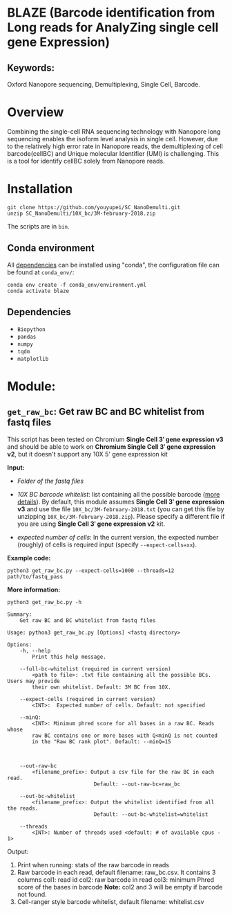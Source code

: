 # BLAZE (Barcode identification from Long reads for AnalyZing single cell gene Expression)

## Keywords:
Oxford Nanopore sequencing, Demultiplexing, Single Cell, Barcode.

# Overview
Combining the single-cell RNA sequencing technology with Nanopore long sequencing enables the isoform level analysis in single cell. However, due to the relatively high error rate  in Nanopore reads, the demultiplexing of cell barcode(cellBC) and Unique molecular Identifier (UMI) is challenging. This is a tool for identify cellBC solely from Nanopore reads.

# Installation

```
git clone https://github.com/youyupei/SC_NanoDemulti.git
unzip SC_NanoDemulti/10X_bc/3M-february-2018.zip
```
The scripts are in `bin`.

## Conda environment
All [dependencies](#dependencies) can be installed using "conda", the configuration file can be found at `conda_env/`:
```
conda env create -f conda_env/environment.yml
conda activate blaze
```

## <a name="dependencies"></a>Dependencies
* `Biopython`
* `pandas`
* `numpy`
* `tqdm`
* `matplotlib`



# Module:

## `get_raw_bc`: Get raw BC and BC whitelist from fastq files
This script has been tested on Chromium **Single Cell 3ʹ gene expression v3** and should be able to work on **Chromium Single Cell 3ʹ gene expression v2**, but it doesn't support any 10X 5' gene expression kit 

**Input:** 
 * *Folder of the fastq files*
 * *10X BC barcode whitelist*: list containing all the possible barcode ([more details](https://kb.10xgenomics.com/hc/en-us/articles/115004506263-What-is-a-barcode-whitelist-)). By default, this module assumes **Single Cell 3ʹ gene expression v3** and use the file `10X_bc/3M-february-2018.txt` (you can get this file by unzipping `10X_bc/3M-february-2018.zip`). Please specify a different file if you are using **Single Cell 3ʹ gene expression v2** kit.

 * *expected number of cells*: In the current version, the expected number (roughly) of cells is required input (specify `--expect-cells=xx`). 

**Example code:**
```
python3 get_raw_bc.py --expect-cells=1000 --threads=12 path/to/fastq_pass
```

**More information:**
```
python3 get_raw_bc.py -h
```
```
Summary: 
    Get raw BC and BC whitelist from fastq files

Usage: python3 get_raw_bc.py [Options] <fastq directory>

Options:
    -h, --help
        Print this help message.
    
    --full-bc-whitelist (required in current version)
        <path to file>: .txt file containing all the possible BCs. Users may provide
        their own whitelist. Default: 3M BC from 10X.
    
    --expect-cells (required in current version)
        <INT>:  Expected number of cells. Default: not specified
    
    --minQ:
        <INT>: Minimum phred score for all bases in a raw BC. Reads whose 
        raw BC contains one or more bases with Q<minQ is not counted 
        in the "Raw BC rank plot". Default: --minQ=15
    

    
    --out-raw-bc
        <filename_prefix>: Output a csv file for the raw BC in each read. 
                            Default: --out-raw-bc=raw_bc
    
    --out-bc-whitelist
        <filename_prefix>: Output the whitelist identified from all the reads. 
                            Default: --out-bc-whitelist=whitelist
    
    --threads
        <INT>: Number of threads used <default: # of available cpus - 1> 
```

Output:
1. Print when running: stats of the raw barcode in reads
2. Raw barcode in each read, default filename: raw_bc.csv. It contains 3 columns
    col1: read id
    col2: raw barcode in read
    col3: minimum Phred score of the bases in barcode
    **Note:** col2 and 3 will be empty if barcode not found. 
3. Cell-ranger style barcode whitelist, default filename: whitelist.csv